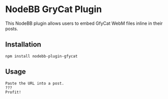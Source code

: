 # NodeBB GryCat Plugin

This NodeBB plugin allows users to embed GfyCat WebM files inline in their posts.

## Installation

    npm install nodebb-plugin-gfycat

## Usage

    Paste the URL into a post.
    ???
    Profit!
